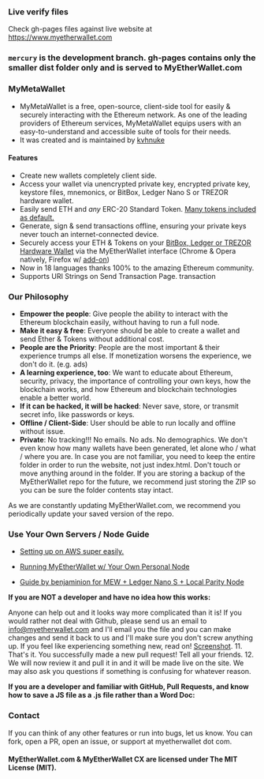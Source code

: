 ### Live verify files
Check gh-pages files against live website at https://www.myetherwallet.com


### `mercury` is the development branch. gh-pages contains only the smaller dist folder only and is served to MyEtherWallet.com

### MyMetaWallet

- MyMetaWallet is a free, open-source, client-side tool for easily & securely interacting with the Ethereum network. As one of the leading providers of Ethereum services, MyMetaWallet equips users with an easy-to-understand and accessible suite of tools for their needs.
- It was created and is maintained by [kvhnuke](https://github.com/kvhnuke) 

#### Features

- Create new wallets completely client side.
- Access your wallet via unencrypted private key, encrypted private key, keystore files, mnemonics, or BitBox, Ledger Nano S or TREZOR hardware wallet.
- Easily send ETH and *any* ERC-20 Standard Token. [Many tokens included as default.](https://myetherwallet.groovehq.com/knowledge_base/topics/can-i-send-my-steem-slash-btc-slash-ltc-slash-nem-slash-to-myetherwallet)
- Generate, sign & send transactions offline, ensuring your private keys never touch an internet-connected device.
- Securely access your ETH & Tokens on your [BitBox, Ledger or TREZOR Hardware Wallet](https://myetherwallet.groovehq.com/knowledge_base/topics/hardware-wallet-recommends) via the MyEtherWallet interface (Chrome & Opera natively, Firefox w/ [add-on](https://addons.mozilla.org/en-US/firefox/addon/u2f-support-add-on/))
- Now in 18 languages thanks 100% to the amazing Ethereum community.
- Supports URI Strings on Send Transaction Page.
transaction



### Our Philosophy

 - **Empower the people**: Give people the ability to interact with the Ethereum blockchain easily, without having to run a full node.
 - **Make it easy & free**: Everyone should be able to create a wallet and send Ether & Tokens without additional cost.
 - **People are the Priority**: People are the most important & their experience trumps all else. If monetization worsens the experience, we don't do it. (e.g. ads)
 - **A learning experience, too**: We want to educate about Ethereum, security, privacy, the importance of controlling your own keys, how the blockchain works, and how Ethereum and blockchain technologies enable a better world.
 - **If it can be hacked, it will be hacked**: Never save, store, or transmit secret info, like passwords or keys.
 - **Offline / Client-Side**: User should be able to run locally and offline without issue.
 - **Private**: No tracking!!! No emails. No ads. No demographics. We don't even know how many wallets have been generated, let alone who / what / where you are.
In case you are not familiar, you need to keep the entire folder in order to run the website, not just index.html. Don't touch or move anything around in the folder. If you are storing a backup of the MyEtherWallet repo for the future, we recommend just storing the ZIP so you can be sure the folder contents stay intact.

As we are constantly updating MyEtherWallet.com, we recommend you periodically update your saved version of the repo.


### Use Your Own Servers / Node Guide

- [Setting up on AWS super easily.](https://github.com/MyEtherWallet/docker-geth-lb)

- [Running MyEtherWallet w/ Your Own Personal Node](https://kb.myetherwallet.com/networks/run-your-own-node-with-myetherwallet.html)

- [Guide by benjaminion for MEW + Ledger Nano S + Local Parity Node](https://github.com/benjaminion/eth-parity-qnap/wiki/Connecting-to-MyEtherWallet)


**If you are NOT a developer and have no idea how this works:**

Anyone can help out and it looks way more complicated than it is! If you would rather not deal with Github, please send us an email to info@myetherwallet.com and I'll email you the file and you can make changes and send it back to us and I'll make sure you don't screw anything up. If you feel like experiencing something new, read on!
 [Screenshot](https://ipfs.pics/ipfs/QmZJJvPxXu7BFHDQ1zj1a73EATQETbsDuAJVEJnatTHrms).
11. That's it. You successfully made a new pull request! Tell all your friends.
12. We will now review it and pull it in and it will be made live on the site. We may also ask you questions if something is confusing for whatever reason.

**If you are a developer and familiar with GitHub, Pull Requests, and know how to save a JS file as a .js file rather than a Word Doc:**

### Contact
If you can think of any other features or run into bugs, let us know. You can fork, open a PR, open an issue, or support at myetherwallet dot com.
#### MyEtherWallet.com & MyEtherWallet CX are licensed under The MIT License (MIT).
